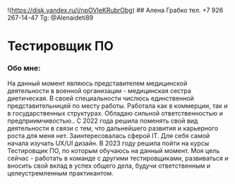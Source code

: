 !(https://disk.yandex.ru/i/npOVIeKRubrObg) ## Алена Грабко
тел. +7 926 267-14-47
Tg: @Alenaideti89
# Тестировщик ПО

### Обо мне:
На данный момент являюсь представителем медицинской деятельности в военной организации - медицинская сестра диетическая. В своей специальности числюсь единственной представительницей по месту работы. Работала как в коммерции, так и в государственных структурах. Обладаю сильной ответственностью и предприимчивостью..
С 2022 года решила поменять свой вид деятельности в связи с тем, что дальнейшего развития и карьерного роста для меня нет. Заинтересовалась сферой IT. Для себя самой начала изучать UX/UI дизайн. В 2023 году решила пойти на курсы Тестировщик ПО, по которым обучаюсь на данный момент.
Моя цель сейчас - работать в команде с другими тестировщиками, развиваться и вносить свой вклад в успех общего дела, будучи ответственным и целеустремленным практикантом.

